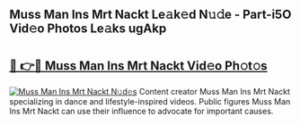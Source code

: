 ## Muss Man Ins Mrt Nackt Le𝚊k𝚎d N𝚞𝚍e - Part-i5O Vid𝚎o Photos Le𝚊ks ugAkp

# <h2><a href="http://fb43yr.evod.top/?m=Muss+Man+Ins+Mrt+Nackt">🔗 👉🔴 Muss Man Ins Mrt Nackt Vid𝚎o Ph𝚘t𝚘s</a></h2>

[![Muss Man Ins Mrt Nackt N𝚞d𝚎s](https://i.imgur.com/8V9OHl7.gif)](http://fb43yr.evod.top/?m=Muss+Man+Ins+Mrt+Nackt)
Content creator Muss Man Ins Mrt Nackt specializing in dance and lifestyle-inspired videos. Public figures Muss Man Ins Mrt Nackt can use their influence to advocate for important causes. 
